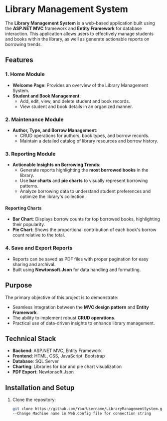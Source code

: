 # Library Management System  

The **Library Management System** is a web-based application built using the **ASP.NET MVC** framework and **Entity Framework** for database interaction. This application allows users to effectively manage students and books within the library, as well as generate actionable reports on borrowing trends.  

## Features  

### 1. **Home Module**  
- **Welcome Page**: Provides an overview of the Library Management System.  
- **Student and Book Management**:  
  - Add, edit, view, and delete student and book records.  
  - View student and book details in an organized manner.  

### 2. **Maintenance Module**  
- **Author, Type, and Borrow Management**:  
  - CRUD operations for authors, book types, and borrow records.  
  - Maintain a detailed catalog of library resources and borrow history.  

### 3. **Reporting Module**  
- **Actionable Insights on Borrowing Trends**:  
  - Generate reports highlighting the **most borrowed books** in the library.  
  - Use **bar charts** and **pie charts** to visually represent borrowing patterns.  
  - Analyze borrowing data to understand student preferences and optimize the library's collection.  

#### Reporting Charts  
- **Bar Chart**: Displays borrow counts for top borrowed books, highlighting their popularity.  
- **Pie Chart**: Shows the proportional contribution of each book's borrow count relative to the total.  

### 4. **Save and Export Reports**  
- Reports can be saved as PDF files with proper pagination for easy sharing and archival.  
- Built using **Newtonsoft.Json** for data handling and formatting.  

## Purpose  
The primary objective of this project is to demonstrate:  
- Seamless integration between the **MVC design pattern** and **Entity Framework**.  
- The ability to implement robust **CRUD operations**.  
- Practical use of data-driven insights to enhance library management.  

## Technical Stack  
- **Backend**: ASP.NET MVC, Entity Framework  
- **Frontend**: HTML, CSS, JavaScript, Bootstrap  
- **Database**: SQL Server  
- **Charting**: Libraries for bar and pie chart visualization  
- **PDF Export**: Newtonsoft.Json  

## Installation and Setup  
1. Clone the repository:  
   ```bash
   git clone https://github.com/YourUsername/LibraryManagementSystem.git
   --Change Machine name in Web.Config file for connection string
